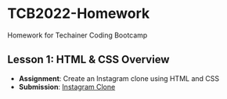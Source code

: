 # TCB2022-Homework
Homework for Techainer Coding Bootcamp

## Lesson 1: HTML & CSS Overview
- **Assignment**: Create an Instagram clone using HTML and CSS
- **Submission**: [Instagram Clone](https://github.com/hoangduongpham/TCB2022-Homework/tree/main/Instagram%20Clone)